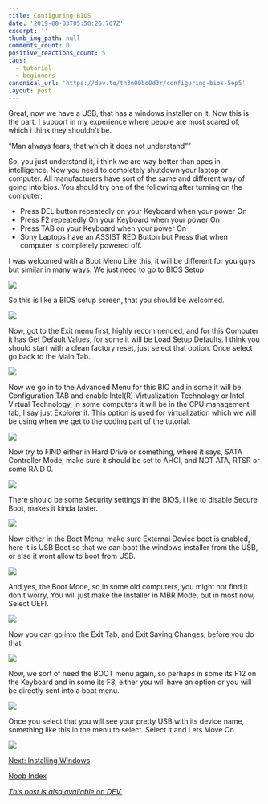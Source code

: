 ```yaml
---
title: Configuring BIOS
date: '2019-08-03T05:50:26.707Z'
excerpt: ''
thumb_img_path: null
comments_count: 0
positive_reactions_count: 5
tags:
  - tutorial
  - beginners
canonical_url: 'https://dev.to/th3n00bc0d3r/configuring-bios-5ep5'
layout: post
---
```

Great, now we have a USB, that has a windows installer on it. Now this is the part, I support in my experience where people are most scared of, which i think they shouldn't be.

“Man always fears, that which it does not understand””

So, you just understand it, i think we are way better than apes in intelligence. Now you need to completely shutdown your laptop or computer. All manufacturers have sort of the same and different way of going into bios. You should try one of the following after turning on the computer;

*   Press DEL button repeatedly on your Keyboard when your power On
*   Press F2 repeatedly  On your Keyboard when your power On
*   Press TAB on your Keyboard when your power On
*   Sony Laptops have an ASSIST RED Button but Press that when computer is completely powered off.

I was welcomed with a Boot Menu Like this, it will be different for you guys but similar in many ways. We just need to go to BIOS Setup

![](https://thepracticaldev.s3.amazonaws.com/i/7tt2q84z9ikdtlf81d96.jpg)

So this is like a BIOS setup screen, that you should be welcomed.

![](https://thepracticaldev.s3.amazonaws.com/i/m0eit3xs2cfcm7e6icig.jpg)

Now, got to the Exit menu first, highly recommended, and for this Computer it has Get Default Values, for some it will be Load Setup Defaults. I think you should start with a clean factory reset, just select that option. Once select go back to the Main Tab.

![](https://thepracticaldev.s3.amazonaws.com/i/aqi6v3s137g87s5zkmqe.jpg)

Now we go in to the Advanced Menu for this BIO and in some it will be Configuration TAB and enable Intel(R) Virtualization Technology or Intel Virtual Technology, in some computers it will be in the CPU management tab, I say just Explorer it. This option is used for virtualization which we will be using when we get to the coding part of the tutorial.

![](https://thepracticaldev.s3.amazonaws.com/i/uqpv6jt9pz7ovtfulnyn.jpg)

Now try to FIND either in Hard Drive or something, where it says, SATA Controller Mode, make sure it should be set to AHCI, and NOT ATA, RTSR or some RAID 0.

![](https://thepracticaldev.s3.amazonaws.com/i/gecochpwwt55viiq49h4.jpg)

There should be some Security settings in the BIOS, i like to disable Secure Boot, makes it kinda faster.

![](https://thepracticaldev.s3.amazonaws.com/i/hukvk5ayt3e7g21qyjbb.jpg)

Now either in the Boot Menu, make sure External Device boot is enabled, here it is USB Boot so that we can boot the windows installer from the USB, or else it wont allow to boot from USB.

![](https://thepracticaldev.s3.amazonaws.com/i/zkg9rc7r4r1l1i32i9pc.jpg)

And yes, the Boot Mode, so in some old computers, you might not find it don't worry, You will just make the Installer in MBR Mode, but in most now, Select UEFI. 

![](https://thepracticaldev.s3.amazonaws.com/i/zkg9rc7r4r1l1i32i9pc.jpg)

Now you can go into the Exit Tab, and Exit Saving Changes, before you do that

![](https://thepracticaldev.s3.amazonaws.com/i/7sb3h4spd1209tjjhkof.jpg)

Now, we sort of need the BOOT menu again, so perhaps in some its F12 on the Keyboard and in some its F8, either you will have an option or you will be directly sent into a boot menu.

![](https://thepracticaldev.s3.amazonaws.com/i/7tt2q84z9ikdtlf81d96.jpg)

Once you select that you will see your pretty USB with its device name, something like this in the menu to select. Select it and Lets Move On

![](https://thepracticaldev.s3.amazonaws.com/i/go3z1gptyoam63j9xg29.jpg)

[Next: Installing Windows](https://dev.to/th3n00bc0d3r/installing-windows-3837)

[Noob Index](https://dev.to/th3n00bc0d3r/noob-guides-index-4mne)

*[This post is also available on DEV.](https://dev.to/th3n00bc0d3r/configuring-bios-5ep5)*


<script>
const parent = document.getElementsByTagName('head')[0];
const script = document.createElement('script');
script.type = 'text/javascript';
script.src = 'https://cdnjs.cloudflare.com/ajax/libs/iframe-resizer/4.1.1/iframeResizer.min.js';
script.charset = 'utf-8';
script.onload = function() {
    window.iFrameResize({}, '.liquidTag');
};
parent.appendChild(script);
</script>    
